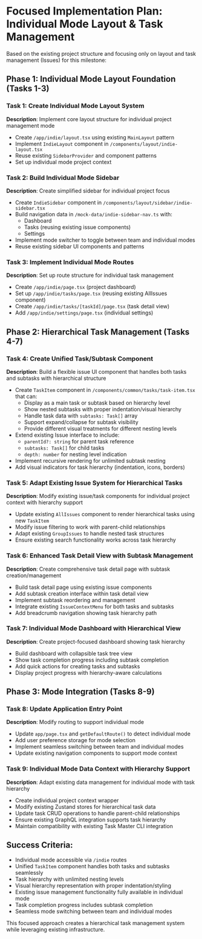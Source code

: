 # Focused Implementation Plan: Individual Mode Layout & Task Management

Based on the existing project structure and focusing only on layout and task management (Issues) for this milestone:

## Phase 1: Individual Mode Layout Foundation (Tasks 1-3)

### Task 1: Create Individual Mode Layout System

**Description**: Implement core layout structure for individual project management mode

- Create `/app/indie/layout.tsx` using existing `MainLayout` pattern
- Implement `IndieLayout` component in `/components/layout/indie-layout.tsx`
- Reuse existing `SidebarProvider` and component patterns
- Set up individual mode project context

### Task 2: Build Individual Mode Sidebar

**Description**: Create simplified sidebar for individual project focus

- Create `IndieSidebar` component in `/components/layout/sidebar/indie-sidebar.tsx`
- Build navigation data in `/mock-data/indie-sidebar-nav.ts` with:
  - Dashboard
  - Tasks (reusing existing issue components)
  - Settings
- Implement mode switcher to toggle between team and individual modes
- Reuse existing sidebar UI components and patterns

### Task 3: Implement Individual Mode Routes

**Description**: Set up route structure for individual task management

- Create `/app/indie/page.tsx` (project dashboard)
- Set up `/app/indie/tasks/page.tsx` (reusing existing AllIssues component)
- Create `/app/indie/tasks/[taskId]/page.tsx` (task detail view)
- Add `/app/indie/settings/page.tsx` (individual settings)

## Phase 2: Hierarchical Task Management (Tasks 4-7)

### Task 4: Create Unified Task/Subtask Component

**Description**: Build a flexible issue UI component that handles both tasks and subtasks with hierarchical structure

- Create `TaskItem` component in `/components/common/tasks/task-item.tsx` that can:
  - Display as a main task or subtask based on hierarchy level
  - Show nested subtasks with proper indentation/visual hierarchy
  - Handle task data with `subtasks: Task[]` array
  - Support expand/collapse for subtask visibility
  - Provide different visual treatments for different nesting levels
- Extend existing Issue interface to include:
  - `parentId?: string` for parent task reference
  - `subtasks: Task[]` for child tasks
  - `depth: number` for nesting level indication
- Implement recursive rendering for unlimited subtask nesting
- Add visual indicators for task hierarchy (indentation, icons, borders)

### Task 5: Adapt Existing Issue System for Hierarchical Tasks

**Description**: Modify existing issue/task components for individual project context with hierarchy support

- Update existing `AllIssues` component to render hierarchical tasks using new `TaskItem`
- Modify issue filtering to work with parent-child relationships
- Adapt existing `GroupIssues` to handle nested task structures
- Ensure existing search functionality works across task hierarchy

### Task 6: Enhanced Task Detail View with Subtask Management

**Description**: Create comprehensive task detail page with subtask creation/management

- Build task detail page using existing issue components
- Add subtask creation interface within task detail view
- Implement subtask reordering and management
- Integrate existing `IssueContextMenu` for both tasks and subtasks
- Add breadcrumb navigation showing task hierarchy path

### Task 7: Individual Mode Dashboard with Hierarchical View

**Description**: Create project-focused dashboard showing task hierarchy

- Build dashboard with collapsible task tree view
- Show task completion progress including subtask completion
- Add quick actions for creating tasks and subtasks
- Display project progress with hierarchy-aware calculations

## Phase 3: Mode Integration (Tasks 8-9)

### Task 8: Update Application Entry Point

**Description**: Modify routing to support individual mode

- Update `app/page.tsx` and `getDefaultRoute()` to detect individual mode
- Add user preference storage for mode selection
- Implement seamless switching between team and individual modes
- Update existing navigation components to support mode context

### Task 9: Individual Mode Data Context with Hierarchy Support

**Description**: Adapt existing data management for individual mode with task hierarchy

- Create individual project context wrapper
- Modify existing Zustand stores for hierarchical task data
- Update task CRUD operations to handle parent-child relationships
- Ensure existing GraphQL integration supports task hierarchy
- Maintain compatibility with existing Task Master CLI integration

## Success Criteria:

- Individual mode accessible via `/indie` routes
- Unified `TaskItem` component handles both tasks and subtasks seamlessly
- Task hierarchy with unlimited nesting levels
- Visual hierarchy representation with proper indentation/styling
- Existing issue management functionality fully available in individual mode
- Task completion progress includes subtask completion
- Seamless mode switching between team and individual modes

This focused approach creates a hierarchical task management system while leveraging existing infrastructure.
